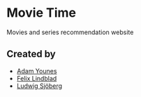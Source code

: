 # Movie Time

Movies and series recommendation website

## Created by

* [Adam Younes](https://github.com/AdamYounes)
* [Felix Lindblad](https://github.com/FelixLindblad)
* [Ludwig Sjöberg](https://github.com/ludwigsjoberg)
